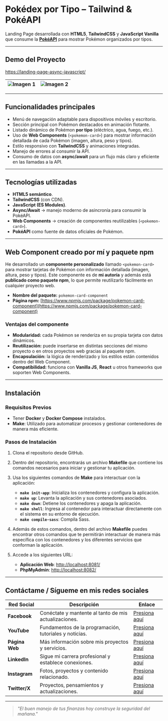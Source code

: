 # Pokédex por Tipo – Tailwind & PokéAPI  

Landing Page desarrollada con **HTML5**, **TailwindCSS** y **JavaScript Vanilla** que consume la **[PokéAPI](https://pokeapi.co/)** para mostrar Pokémon organizados por tipos.  

---

## Demo del Proyecto

[https://landing-page-async-javascript/](https://landing-page-async-javascript.pablogarciajc.com/)

| ![Imagen 1](https://pablogarciajc.com/wp-content/uploads/2025/09/pokedex_1.webp) | ![Imagen 2](https://pablogarciajc.com/wp-content/uploads/2025/09/pokedex_2.webp) |
|-----------|-----------|

---

## Funcionalidades principales  

- Menú de navegación adaptable para dispositivos móviles y escritorio.  
- Sección principal con Pokémon destacados en animación flotante.  
- Listado dinámico de Pokémon **por tipo** (eléctrico, agua, fuego, etc.).  
- Uso de **Web Components** (`<pokemon-card>`) para mostrar información detallada de cada Pokémon (imagen, altura, peso y tipos).  
- Estilo responsivo con **TailwindCSS** y animaciones integradas.  
- Manejo de errores al consumir la API.  
- Consumo de datos con **async/await** para un flujo más claro y eficiente en las llamadas a la API.  

---

## Tecnologías utilizadas  

- **HTML5 semántico**.  
- **TailwindCSS** (con CDN).  
- **JavaScript (ES Modules)**.  
- **Async/Await** → manejo moderno de asincronía para consumir la PokéAPI.  
- **Web Components** → creación de componentes reutilizables (`<pokemon-card>`).  
- **PokéAPI** como fuente de datos oficiales de Pokémon.  

---

## Web Component creado por mí y paquete npm

He desarrollado un **componente personalizado** llamado `<pokemon-card>` para mostrar tarjetas de Pokémon con información detallada (imagen, altura, peso y tipos). Este componente es de **mi autoría** y además está **publicado como paquete npm**, lo que permite reutilizarlo fácilmente en cualquier proyecto web.

- **Nombre del paquete:** `pokemon-card-component`  
- **Página npm:** [https://www.npmjs.com/package/pokemon-card-component](https://www.npmjs.com/package/pokemon-card-component)  

### Ventajas del componente

- **Modularidad:** cada Pokémon se renderiza en su propia tarjeta con datos dinámicos.  
- **Reutilización:** puede insertarse en distintas secciones del mismo proyecto o en otros proyectos web gracias al paquete npm.  
- **Encapsulación:** la lógica de renderizado y los estilos están contenidos dentro del Web Component.  
- **Compatibilidad:** funciona con **Vanilla JS**, **React** u otros frameworks que soporten Web Components.  

---

## Instalación

### Requisitos Previos

- Tener **Docker** y **Docker Compose** instalados.  
- **Make**: Utilizado para automatizar procesos y gestionar contenedores de manera más eficiente.  

### Pasos de Instalación

1. Clona el repositorio desde GitHub.  
2. Dentro del repositorio, encontrarás un archivo **Makefile** que contiene los comandos necesarios para iniciar y gestionar tu aplicación.  
3. Usa los siguientes comandos de **Make** para interactuar con la aplicación:  

   - **`make init-app`**: Inicializa los contenedores y configura la aplicación.  
   - **`make up`**: Levanta la aplicación y sus contenedores asociados.  
   - **`make down`**: Detiene los contenedores y apaga la aplicación.  
   - **`make shell`**: Ingresa al contenedor para interactuar directamente con el sistema en su entorno de ejecución.  
   - **`make compile-sass`**: Compila Sass.  

4. Además de estos comandos, dentro del archivo **Makefile** puedes encontrar otros comandos que te permitirán interactuar de manera más específica con los contenedores y los diferentes servicios que conforman la aplicación.  

5. Accede a los siguientes URL:  
   - **Aplicación Web**: [http://localhost:8081/](http://localhost:8081/)  
   - **PhpMyAdmin**: [http://localhost:8082/](http://localhost:8082/)  

---

## Contáctame / Sígueme en mis redes sociales  

| Red Social   | Descripción                                              | Enlace                   |
|--------------|----------------------------------------------------------|--------------------------|
| **Facebook** | Conéctate y mantente al tanto de mis actualizaciones.    | [Presiona aquí](https://www.facebook.com/PabloGarciaJC) |
| **YouTube**  | Fundamentos de la programación, tutoriales y noticias.   | [Presiona aquí](https://www.youtube.com/@pablogarciajc) |
| **Página Web** | Más información sobre mis proyectos y servicios.        | [Presiona aquí](https://pablogarciajc.com/)              |
| **LinkedIn** | Sigue mi carrera profesional y establece conexiones.     | [Presiona aquí](https://www.linkedin.com/in/pablogarciajc) |
| **Instagram**| Fotos, proyectos y contenido relacionado.                 | [Presiona aquí](https://www.instagram.com/pablogarciajc) |
| **Twitter/X**| Proyectos, pensamientos y actualizaciones.                | [Presiona aquí](https://x.com/PabloGarciaJC)   |

---

> _"El buen manejo de tus finanzas hoy construye la seguridad del mañana."_  
